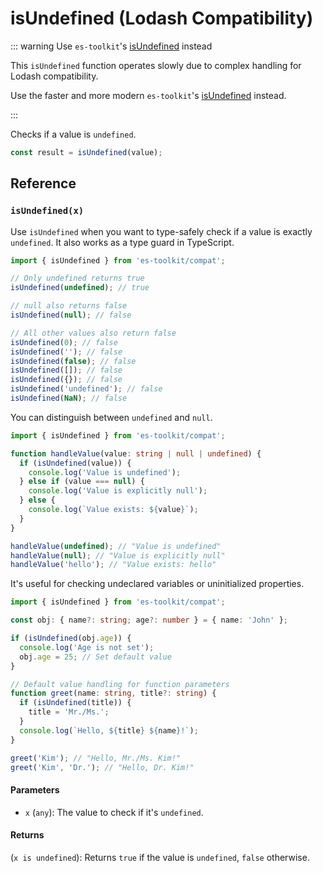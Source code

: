 # isUndefined (Lodash Compatibility)

::: warning Use `es-toolkit`'s [isUndefined](../../predicate/isUndefined.md) instead

This `isUndefined` function operates slowly due to complex handling for Lodash compatibility.

Use the faster and more modern `es-toolkit`'s [isUndefined](../../predicate/isUndefined.md) instead.

:::

Checks if a value is `undefined`.

```typescript
const result = isUndefined(value);
```

## Reference

### `isUndefined(x)`

Use `isUndefined` when you want to type-safely check if a value is exactly `undefined`. It also works as a type guard in TypeScript.

```typescript
import { isUndefined } from 'es-toolkit/compat';

// Only undefined returns true
isUndefined(undefined); // true

// null also returns false
isUndefined(null); // false

// All other values also return false
isUndefined(0); // false
isUndefined(''); // false
isUndefined(false); // false
isUndefined([]); // false
isUndefined({}); // false
isUndefined('undefined'); // false
isUndefined(NaN); // false
```

You can distinguish between `undefined` and `null`.

```typescript
import { isUndefined } from 'es-toolkit/compat';

function handleValue(value: string | null | undefined) {
  if (isUndefined(value)) {
    console.log('Value is undefined');
  } else if (value === null) {
    console.log('Value is explicitly null');
  } else {
    console.log(`Value exists: ${value}`);
  }
}

handleValue(undefined); // "Value is undefined"
handleValue(null); // "Value is explicitly null"
handleValue('hello'); // "Value exists: hello"
```

It's useful for checking undeclared variables or uninitialized properties.

```typescript
import { isUndefined } from 'es-toolkit/compat';

const obj: { name?: string; age?: number } = { name: 'John' };

if (isUndefined(obj.age)) {
  console.log('Age is not set');
  obj.age = 25; // Set default value
}

// Default value handling for function parameters
function greet(name: string, title?: string) {
  if (isUndefined(title)) {
    title = 'Mr./Ms.';
  }
  console.log(`Hello, ${title} ${name}!`);
}

greet('Kim'); // "Hello, Mr./Ms. Kim!"
greet('Kim', 'Dr.'); // "Hello, Dr. Kim!"
```

#### Parameters

- `x` (`any`): The value to check if it's `undefined`.

#### Returns

(`x is undefined`): Returns `true` if the value is `undefined`, `false` otherwise.
